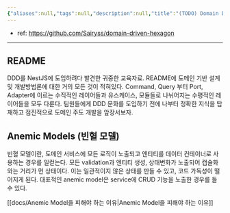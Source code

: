 ```yaml
---
{"aliases":null,"tags":null,"description":null,"title":"(TODO) Domain Driven Hexagon with {nest.js}","created":"2024-12-06T18:11:29","updated":"2024-12-20T14:47:47","dg-publish":true,"permalink":"/docs/(TODO) Domain Driven Hexagon with {nest.js}/","dgPassFrontmatter":true}
---
```


- ref: <https://github.com/Sairyss/domain-driven-hexagon>

---

## README

DDD를 NestJS에 도입하려다 발견한 귀중한 교육자료. README에 도메인 기반 설계 및 개발방법론에 대한 거의 모든 것이 적혀있다. Command, Query 부터 Port, Adapter에 이르는 수직적인 레이어들과 유스케이스, 모듈들로 나뉘어지는 수평적인 레이어들을 모두 다룬다. 팀원들에게 DDD 문화를 도입하기 전에 나부터 정확한 지식을 탑재하고 점진적으로 도메인 주도 개발을 앞장서보자.

## Anemic Models (빈혈 모델)

빈혈 모델이란, 도메인 서비스에 모든 로직이 노출되고 엔티티를 데이터 컨테이너로 사용하는 경우를 일컫는다. 모든 validation과 엔티티 생성, 상태변화가 노출되어 캡슐화와는 거리가 먼 상태이다. 이는 일관적이지 않은 상태를 만들 수 있고, 코드 가독성이 떨어지게 된다. 대표적인 anemic model은 service에 CRUD 기능을 노출한 경우를 들 수 있다.

[[docs/Anemic Model을 피해야 하는 이유\|Anemic Model을 피해야 하는 이유]]
